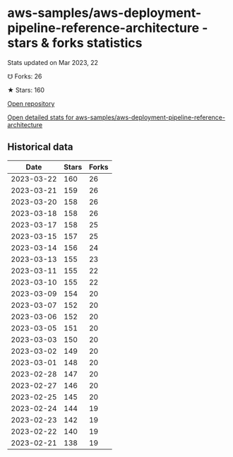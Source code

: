 # aws-samples/aws-deployment-pipeline-reference-architecture - stars & forks statistics

Stats updated on Mar 2023, 22

☋ Forks: 26

★ Stars: 160

[Open repository](https://github.com/aws-samples/aws-deployment-pipeline-reference-architecture)

[Open detailed stats for aws-samples/aws-deployment-pipeline-reference-architecture](https://reviewgithub.com/rep/aws-samples/aws-deployment-pipeline-reference-architecture)

## Historical data
| Date | Stars | Forks |
|------|-------|-------|
| 2023-03-22 | 160 | 26 | 
| 2023-03-21 | 159 | 26 | 
| 2023-03-20 | 158 | 26 | 
| 2023-03-18 | 158 | 26 | 
| 2023-03-17 | 158 | 25 | 
| 2023-03-15 | 157 | 25 | 
| 2023-03-14 | 156 | 24 | 
| 2023-03-13 | 155 | 23 | 
| 2023-03-11 | 155 | 22 | 
| 2023-03-10 | 155 | 22 | 
| 2023-03-09 | 154 | 20 | 
| 2023-03-07 | 152 | 20 | 
| 2023-03-06 | 152 | 20 | 
| 2023-03-05 | 151 | 20 | 
| 2023-03-03 | 150 | 20 | 
| 2023-03-02 | 149 | 20 | 
| 2023-03-01 | 148 | 20 | 
| 2023-02-28 | 147 | 20 | 
| 2023-02-27 | 146 | 20 | 
| 2023-02-25 | 145 | 20 | 
| 2023-02-24 | 144 | 19 | 
| 2023-02-23 | 142 | 19 | 
| 2023-02-22 | 140 | 19 | 
| 2023-02-21 | 138 | 19 | 

